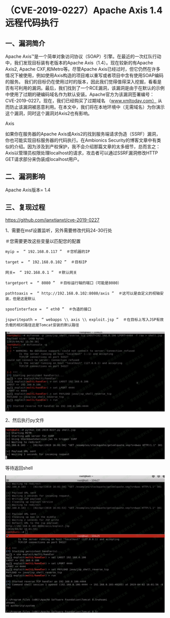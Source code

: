 # （CVE-2019-0227）Apache Axis 1.4远程代码执行

## 一、漏洞简介

Apache Axis™是一个简单对象访问协议（SOAP）引擎。在最近的一次红队行动中，我们发现目标装有老版本的Apache Axis（1.4）。现在较新的有Apache Axis2, Apache CXF,和Metro等。尽管Apache Axis已经过时，但它仍然在许多情况下被使用，例如使用Axis构造的项目难以重写或者项目中含有使用SOAP编码的服务。
我们的目标仍在使用过时的版本，因此我们觉得值得深入挖掘，看看是否有可利用的漏洞。最后，我们找到了一个RCE漏洞，该漏洞是由于在默认的示例中使用了过期的硬编码域名作为默认安装。Apache官方为该漏洞签署编号：CVE-2019-0227。现在，我们已经购买了过期域名 （www.xmltoday.com） 从而防止该漏洞被恶意利用。在本文中，我们将在本地环境中（无需域名）为你演示这个漏洞，同时这个漏洞对Axis2也有影响。

Axis

如果你在服务器的Apache Axis或Axis2的找到服务端请求伪造（SSRF）漏洞，你也可能实现目标服务器的代码执行。在Ambionics Security的博客文章中有类似的介绍。因为涉及到产权保护，我不会介绍那篇文章的太多细节，总而言之：Axis以管理员权限处理localhost的请求，攻击者可以通过SSRF漏洞修改HTTP GET请求部分来伪装成localhost用户。

## 二、漏洞影响

Apache Axis版本= 1.4

## 三、复现过程

https://github.com/ianxtianxt/cve-2019-0227

1、需要在msf设置监听，另外需要修改代码24-30行处

＃您需要更改这些变量以匹配您的配置

```
myip =  “ 192.168.0.117 ”  ＃您机器的IP
                        
target =  “ 192.168.0.102 ”  ＃目标IP
                        
网关=  “ 192.168.0.1 ”  ＃默认网关
                        
targetport =  “ 8080 ”  ＃目标运行轴的端口（可能是8080）
                        
pathtoaxis =  “ http://192.168.0.102:8080/axis ”  ＃这可以是自定义的视轴安装，但是这是默认
                        
spoofinterface =  “ eth0 ”  ＃伪造的接口
                        
jspwritepath =  “ webapps \\ axis \\ exploit.jsp ”  ＃在目标上写入JSP有效负载的相对路径这是Tomcat安装的默认路径
```

![image](images/img1.png)

2、然后执行py文件

![image](images/img2.png)

等待返回shell

![image](images/img3.png)

